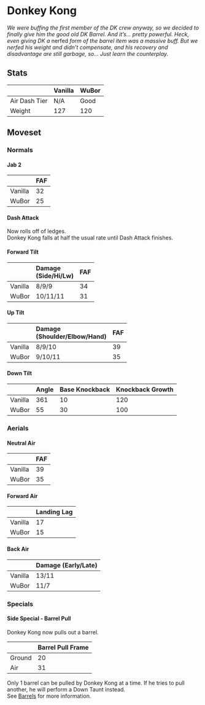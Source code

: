 # Donkey Kong

*We were buffing the first member of the DK crew anyway, so we decided to finally give him the good old DK Barrel. And it’s… pretty powerful. Heck, even giving DK a* nerfed *form of the barrel item was a massive buff. But we nerfed his weight and didn’t compensate, and his recovery and disadvantage are still garbage, so… Just learn the counterplay.*

## Stats

<datatable>

|               | Vanilla | WuBor            |
|:------------- |:------- |:---------------- |
| Air Dash Tier | N/A     | Good             |
| Weight        | 127     | <nerf>120</nerf> |

</datatable>

## Moveset

### Normals

#### Jab 2

<datatable>

|         | FAF             |
|:------- |:--------------- |
| Vanilla | 32              |
| WuBor   | <buff>25</buff> |

</datatable>

#### Dash Attack
<ovhl>Now rolls off of ledges.<br>
Donkey Kong falls at half the usual rate until Dash Attack finishes.</ovhl>

#### Forward Tilt

<datatable>

|         | Damage<br>(Side/Hi/Lw)| FAF             |
|:------- |:--------------------- |:--------------- |
| Vanilla | 8/9/9                 | 34              |
| WuBor   | <buff>10/11/11</buff> | <buff>31</buff> |

</datatable>

#### Up Tilt

<datatable>

|         | Damage<br>(Shoulder/Elbow/Hand)| FAF             |
|:------- |:------------------------------ |:--------------- |
| Vanilla | 8/9/10                         | 39              |
| WuBor   | <buff>9/10/11</buff>           | <buff>35</buff> |

</datatable>

#### Down Tilt

<datatable>

|         | Angle           | Base Knockback  | Knockback Growth |
|:------- |:--------------- |:--------------- |:---------------- |
| Vanilla | 361             | 10              | 120              |
| WuBor   | <ovhl>55</ovhl> | <ovhl>30</ovhl> | <ovhl>100</ovhl> |

</datatable>

### Aerials

#### Neutral Air

<datatable>

|         | FAF             |
|:------- |:--------------- |
| Vanilla | 39              |
| WuBor   | <buff>35</buff> |

</datatable>

#### Forward Air

<datatable>

|         | Landing Lag     |
|:------- |:--------------- |
| Vanilla | 17              |
| WuBor   | <buff>15</buff> |

</datatable>

#### Back Air

<datatable>

|         | Damage (Early/Late) |
|:------- |:------------------- |
| Vanilla | 13/11               |
| WuBor   | <nerf>11/7</nerf>   |

</datatable>

### Specials

#### Side Special - Barrel Pull
<ovhl>Donkey Kong now pulls out a barrel.</ovhl>

<datatable>

|        | Barrel Pull Frame |
|:------ |:----------------- |
| Ground | 20                |
| Air    | 31                |

</datatable>

<ovhl>Only 1 barrel can be pulled by Donkey Kong at a time. If he tries to pull another, he will perform a Down Taunt instead.</ovhl><br>
<ovhl>See [Barrels](../../items/items.md#barrels) for more information.</ovhl>